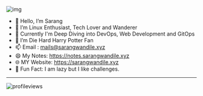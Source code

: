 ![img](https://coolgifs.neocities.org/gifs/125.gif)


- 👋 Hello, I’m Sarang
- 👀 I’m Linux Enthusiast, Tech Lover and Wanderer
- 🐧 Currently I'm Deep Diving into DevOps, Web Development and GitOps
- 🌱 I’m Die Hard Harry Potter Fan
- 📫 Email : mails@sarangwandile.xyz
- 😄 My Notes: https://notes.sarangwandile.xyz
- 🌐 MY Website: https://sarangwandile.xyz
- 👻 Fun Fact: I am lazy but I like challenges.
---

<p align="left"> <img src="https://komarev.com/ghpvc/?username=srngx&label=Profile%20views&color=0e75b6&style=flat" alt="profileviews" /> </p>
